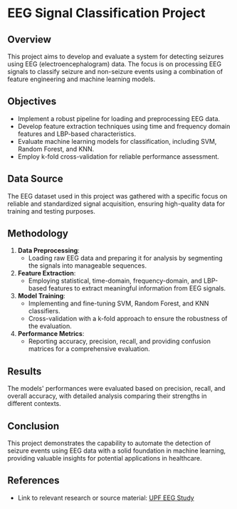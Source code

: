 # EEG Signal Classification Project

## Overview
This project aims to develop and evaluate a system for detecting seizures using EEG (electroencephalogram) data. The focus is on processing EEG signals to classify seizure and non-seizure events using a combination of feature engineering and machine learning models.

## Objectives
- Implement a robust pipeline for loading and preprocessing EEG data.
- Develop feature extraction techniques using time and frequency domain features and LBP-based characteristics.
- Evaluate machine learning models for classification, including SVM, Random Forest, and KNN.
- Employ k-fold cross-validation for reliable performance assessment.

## Data Source
The EEG dataset used in this project was gathered with a specific focus on reliable and standardized signal acquisition, ensuring high-quality data for training and testing purposes.

## Methodology
1. **Data Preprocessing**: 
   - Loading raw EEG data and preparing it for analysis by segmenting the signals into manageable sequences.
2. **Feature Extraction**:
   - Employing statistical, time-domain, frequency-domain, and LBP-based features to extract meaningful information from EEG signals.
3. **Model Training**:
   - Implementing and fine-tuning SVM, Random Forest, and KNN classifiers.
   - Cross-validation with a k-fold approach to ensure the robustness of the evaluation.
4. **Performance Metrics**:
   - Reporting accuracy, precision, recall, and providing confusion matrices for a comprehensive evaluation.

## Results
The models' performances were evaluated based on precision, recall, and overall accuracy, with detailed analysis comparing their strengths in different contexts.

## Conclusion
This project demonstrates the capability to automate the detection of seizure events using EEG data with a solid foundation in machine learning, providing valuable insights for potential applications in healthcare.

## References
- Link to relevant research or source material: [UPF EEG Study](https://www.upf.edu/web/ntsa/downloads/-/asset_publisher/xvT6E4pczrBw/content/2001-indications-of-nonlinear-deterministic-and-finite-dimensional-structures-in-time-series-of-brain-electrical-activity-dependence-on-recording-regi)

